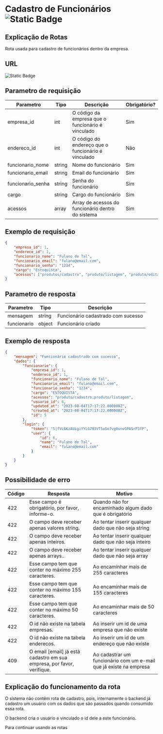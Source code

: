 # Cadastro de Funcionários ![Static Badge](https://img.shields.io/badge/Rota_autenticada-49CC90)

## Explicação de Rotas

Rota usada para cadastro de funcionários dentro da empresa.

## URL

![Static Badge](https://img.shields.io/badge/POST-%2Fapi%2Fv1%2Ffuncionario%2Fcadastro%2Ffuncionario-%2349CC90)

## Parametro de requisição

| Parametro         | Tipo   | Descrição                                          | Obrigatório? |
|-------------------|--------|----------------------------------------------------|--------------|
| empresa_id        | int    | O código da empresa que o funcíonário é vinculado  | Sim          |
| endereco_id       | int    | O código do endereço que o funcionário é vinculado | Não          |
| funcionario_nome  | string | Nome do funcionário                                | Sim          |
| funcionario_email | string | Email do funcionário                               | Sim          |
| funcionario_senha | string | Senha do funcionário                               | Sim          |
| cargo             | string | Cargo do funcionário                               | Sim          |
| acessos           | array  | Array de acessos do funcionário dentro do sistema  | Sim          |

## Exemplo de requisição

```json
{
    "empresa_id": 1,
    "endereco_id": 1,
    "funcionario_nome": "Fulano de Tal",
    "funcionario_email": "fulano@email.com",
    "funcionario_senha": "1234",
    "cargo": "Estoquista",
    "acessos": ["produtos/cadastro", "produto/listagem", "produto/editar/[produto_id]", "produto/apagar/[produto_id]", "produto/detalhes/[produto_id]"]
}
```

## Parametro de resposta

| Parametro   | Tipo   | Descrição                          |
|-------------|--------|------------------------------------|
| mensagem    | string | Funcionário cadastrado com sucesso |
| funcionario | object | Funcionário criado                 |

## Exemplo de resposta

```json
{
    "mensagem": "Funcionário cadastrado com sucesso",
    "dados": {
        "funcionario": {
            "empresa_id": 1,
            "endereco_id": 1,
            "funcionario_nome": "Fulano de Tal",
            "funcionario_email": "fulano@email.com",
            "funcionario_senha": "1234",
            "cargo": "ESTOQUISTA",
            "acessos": "produto/cadastro;produto/listagem",
            "usuario_id": 6,
            "updated_at": "2023-08-04T17:17:22.000000Z",
            "created_at": "2023-08-04T17:17:22.000000Z",
            "id": 5
        },
        "login": {
            "token": "5|fVL6KzAUigiYYLG793VT5oSe7vg0unvGPASrP3fP",
            "user": {
                "id": 6,
                "name": "Fulano de Tal",
                "email": "fulano@email.com"
            }
        }
    }
}
```

## Possibilidade de erro

| Código | Resposta                                                                 | Motivo                                                             |
|--------|--------------------------------------------------------------------------|--------------------------------------------------------------------|
| 422    | Esse campo é obrigatório, por favor, informe-o.                          | Quando não for encaminhado algum dado que é obrigatório            |
| 422    | O campo deve receber apenas valores string.                              | Ao tentar inserir qualquer dado que não seja string                |
| 422    | O campo deve receber apenas inteiros.                                    | Ao tentar inserir qualquer dado que não seja inteiro               |
| 422    | O campo deve receber apenas arrays..                                     | Ao tentar inserir qualquer dado que não seja array                 |
| 422    | Esse campo tem que conter no máximo 255 caracteres.                      | Ao encaminhar mais de 255 caracteres                               |
| 422    | Esse campo tem que conter no máximo 155 caracteres.                      | Ao encaminhar mais de 155 caracteres                               |
| 422    | Esse campo tem que conter no máximo 50 caracteres.                       | Ao encaminhar mais de 50 caracteres                                |
| 422    | O id não existe na tabela empresas.                                      | Ao inserir um id de uma empresa que não existe                     |
| 422    | O id não existe na tabela enderecos.                                     | Ao inserir um id de um endereço que não existe                     |
| 409    | O email \[email\] já está cadastro em sua empresa, por favor, verifique. | Ao cadastrar um funcionário com um e-mail que já existe na empresa |


## Explicação do funcionamento da rota

O sistema não contêm rota de cadastro, pois, internamente o backend já cadastro um usuário com os dados que são passados quando consumido essa rota.

O backend cria o usuário e vinculado o id dele a este funcionário.

Para continuar usando as rotas 
